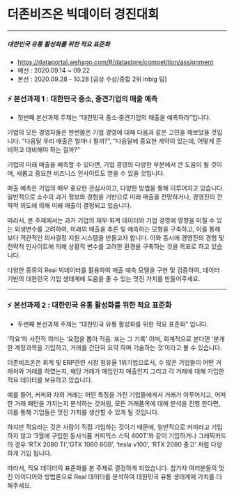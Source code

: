 # 더존비즈온 빅데이터 경진대회
---
##### 대한민국 유통 활성화를 위한 적요 표준화

- https://dataportal.wehago.com/#/datastore/competition/assignment
- 예선 : 2020.09.14 ~ 09.22
- 본선 : 2020.09.28 - 10.28 [금상 수상/종합 2위 inbig 팀]



### ⚡ 본선과제 1 : 대한민국 중소, 중견기업의 매출 예측 

- 첫번째 본선과제 주제는 “대한민국 중소·중견기업의 매출을 예측하라”입니다.

기업의 모든 경영자들은 한번쯤은 기업 경영에 대해 다음과 같은 고민을 해보았을 것입니다.
“다음달 우리 매출은 얼마나 될까?”, “다음달에 중요한 계약이 있는데, 어떻게 준비하고 대비해야 하는 걸까?”

기업의 미래 매출을 예측할 수 있다면, 기업 경영의 다양한 부분에서 큰 도움이 될 것이며, 새롭고 중요한 비즈니스 인사이트도 얻을
수 있을 것입니다.

매출 예측은 기업의 매우 중요한 관심사이고, 다양한 방법을 통해 이루어지고 있습니다. 일반적으로 소수의 과거 정보와 경험을
기반으로 미래 매출을 전망하거나, 경영진의 전략적 의도에 의해 미래 매출이 결정되고 있습니다.

따라서, 본 주제에서는 과거 기업의 재무·회계 데이터와 기업 경영에 영향을 미칠 수 있는 외생변수를 고려하여, 미래의 매출을 추론
및 예측하는 모형을 구축하고, 이를 통해 보다 객관적인 의사결정 지원 시스템을 만들고자 합니다. 이와 동시에 경영진의 경험 및
전략적 인사이트에 의해 상황적 변수를 고려한 환경을 구축하는 것을 목표로 하고 있습니다.

다양한 종류의 Real 빅데이터를 활용하여 매출 예측 모델을 구현 및 검증하여, 데이터 기반의 대한민국 기업 생태계에 도움을 줄
수 있는 멋진 가치를 만들어주세요.

---
### ⚡ 본선과제 2 : 대한민국 유통 활성화를 위한 적요 표준화
- 두번째 본선과제 주제는 “대한민국 유통 활성화를 위한 적요 표준화” 입니다.

‘적요'의 사전적 의미는 ‘요점을 뽑아 적음. 또는 그 기록’ 이며, 회계적으로 본다면 ‘분개한 계정과목을 기입하고, 거래를 간단히 요약
하며 기술하는 것’이라고 볼 수 있습니다.

더존비즈온은 회계 및 ERP관련 시장 점유율 1위기업으로서, 수 많은 기업들이 어떤 거래처와 거래를 하였는지, 해당 거래가 매입인지 매출인지
그리고 각 거래에 대해 기입한 적요 데이터를 보유하고 있습니다.

예를 들어, 커피와 차의 거래는 어떤 특징을 가진 기업들에게서 거래가 이루어지고, 어떠한 거래 패턴을 가지는지 분석하는 것처럼,
모든 거래품목에 대해 분석을 진행 한다면, 이를 통해 기업들은 멋진 가치를 생산할 수 있게 될 것입니다.

하지만 적요라는 것은 사람이 직접 기입하는 것이기 때문에, 일반적으로 커피라고 기입하지 않고 ‘3월에 구입한 동서식품 커피믹스
스틱 400T’와 같이 기입하거나 그래픽카드의 경우 ‘RTX 2080 TI’,‘GTX 1060 6GB’, ‘tesla v100’, ‘RTX 2080 중고’ 처럼 다양
하게 기입 됩니다.

따라서, 적요 데이터의 표준화를 본 주제로 결정하게 되었습니다. 참가자 여러분들의 멋진 아이디어와 방법론으로 Real 데이터를
분석하여 대한민국 유통 생태계에 가치를 더해주세요.
